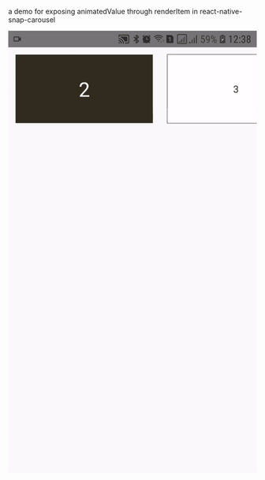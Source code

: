 a demo for exposing animatedValue through renderItem in react-native-snap-carousel
<p align="center" >
    <a href="https://github.com/maherzaidoune/Custom-animated-item-demo/blob/master/animated.gif"><img src="https://github.com/maherzaidoune/Custom-animated-item-demo/blob/master/animated.gif" title="demo" /></a>
</p>
